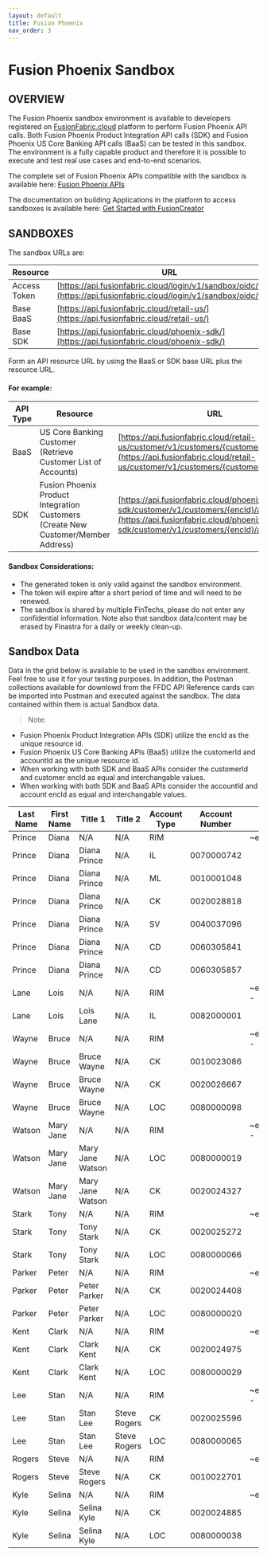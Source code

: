```yaml
---
layout: default
title: Fusion Phoenix
nav_order: 3
---
```



# Fusion Phoenix Sandbox

## OVERVIEW
The Fusion Phoenix sandbox environment is available to developers registered on [FusionFabric.cloud](https://developer.fusionfabric.cloud/) platform to perform Fusion Phoenix API calls. Both Fusion Phoenix Product Integration API calls (SDK) and Fusion Phoenix US Core Banking API calls (BaaS) can be tested in this sandbox.  The environment is a fully capable product and therefore it is possible to execute and test real use cases and end-to-end scenarios.

The complete set of Fusion Phoenix APIs compatible with the sandbox is available here: [Fusion Phoenix APIs](<https://developer.fusionfabric.cloud/explore/apis?coreProducts=Fusion%20Phoenix>)

The documentation on building Applications in the platform to access sandboxes is available here: [Get Started with FusionCreator](https://developer.preprod.fusionfabric.cloud/documentation/get-started/index)

## SANDBOXES
The sandbox URLs are:

| Resource  | URL |
| ------------- | ------------- |
| Access Token  | [https://api.fusionfabric.cloud/login/v1/sandbox/oidc/token](https://api.fusionfabric.cloud/login/v1/sandbox/oidc/token)|
| Base BaaS  | [https://api.fusionfabric.cloud/retail-us/](https://api.fusionfabric.cloud/retail-us/)|
| Base SDK  | [https://api.fusionfabric.cloud/phoenix-sdk/](https://api.fusionfabric.cloud/phoenix-sdk/)|


Form an API resource URL by using the BaaS or SDK base URL plus the resource URL.

#### For example:


| API Type  | Resource  | URL |
| ------------- | ------------- | ------------- |
|BaaS|US Core Banking Customer<br/>(Retrieve Customer List of Accounts)| [https://api.fusionfabric.cloud/retail-us/customer/v1/customers/{customerId}/accounts](https://api.fusionfabric.cloud/retail-us/customer/v1/customers/{customerId}/accounts)|
|SDK| Fusion Phoenix Product Integration Customers<br/>(Create New Customer/Member Address) | [https://api.fusionfabric.cloud/phoenix-sdk/customer/v1/customers/{encId}/addresses](https://api.fusionfabric.cloud/phoenix-sdk/customer/v1/customers/{encId}/addresses)|

#### Sandbox Considerations:

- The generated token is only valid against the sandbox environment.
- The token will expire after a short period of time and will need to be renewed.
- The sandbox is shared by multiple FinTechs, please do not enter any confidential information. Note also that sandbox data/content may be erased by Finastra for a daily or weekly clean-up.

## Sandbox Data
Data in the grid below is available to be used in the sandbox environment.  Feel free to use it for your testing purposes.  In addition, the Postman collections available for downlowd from the FFDC API Reference cards can be imported into Postman and executed against the sandbox.  The data contained within them is actual Sandbox data.
> Note:

-  Fusion Phoenix Product Integration APIs (SDK) utilize the encId as the unique resource id.
-  Fusion Phoenix US Core Banking APIs (BaaS) utilize the customerId and accountId as the unique resource id.
-  When working with both SDK and BaaS APIs consider the customerId and customer encId as equal and interchangable values.
-  When working with both SDK and BaaS APIs consider the accountId and account encId as equal and interchangable values.

| Last Name | First Name | Title 1       | Title 2       | Account Type | Account Number | customerId/encId                                                                      | accountId/encId                                                                           |
| --------- | ---------- | ---------------- | ------------- | ------------ | -------------- | ------------------------------------------------------------------------------------- | ----------------------------------------------------------------------------------------- |
| Prince    | Diana      | N/A              | N/A           | RIM          |                | ~ew0KICAicmltUmVjb3JkSWQiOiAiNzc3ODliZmUtNjJkYi00NDUxLTllODctZTI2NDYwYzcxNGFkIg0KfQ-- |                                                                                           |
| Prince    | Diana      | Diana Prince     | N/A           | IL           | 0070000742     |                                                                                       | ~ew0KICAiYWNjdFJlY29yZElkIjogIjk5ZmJlMjZkLTc4NTQtNDAwNi04MmY0LTQ5MmM1MDk4MDg0MH5MTiINCn0- |
| Prince    | Diana      | Diana Prince     | N/A           | ML           | 0010001048     |                                                                                       | ~ew0KICAiYWNjdFJlY29yZElkIjogIjVlOWEwMjFhLWI5ZGYtNDRjNS05MWMxLWVjMTcyM2Q1ZmQyZH5MTiINCn0- |
| Prince    | Diana      | Diana Prince     | N/A           | CK           | 0020028818     |                                                                                       | ~ew0KICAiYWNjdFJlY29yZElkIjogImI1NzUwMDljLTFkMmUtNGJiOS1hYjJkLWU1NmFmNTkyYTk5OX5EUCINCn0- |
| Prince    | Diana      | Diana Prince     | N/A           | SV           | 0040037096     |                                                                                       | ~ew0KICAiYWNjdFJlY29yZElkIjogIjczNGQ2OGM5LTFhNjEtNGNhYi05ODExLTA1MzVkMTM5M2JhMX5EUCINCn0- |
| Prince    | Diana      | Diana Prince     | N/A           | CD           | 0060305841     |                                                                                       | ~ew0KICAiYWNjdFJlY29yZElkIjogIjY2YzYyYzkzLTJkZGYtNDNjZS1hMWQxLTgyYjhhM2IzMDgxM35EUCINCn0- |
| Prince    | Diana      | Diana Prince     | N/A           | CD           | 0060305857     |                                                                                       | ~ew0KICAiYWNjdFJlY29yZElkIjogIjc4OTFlOTIzLWJjMTMtNDM1Ny04NGRkLWIyYjRlNGFiNTA2NH5EUCINCn0- |
| Lane      | Lois       | N/A              | N/A           | RIM          |                | ~ew0KICAicmltUmVjb3JkSWQiOiAiMWE2MGZmZmUtOTc0ZC00OTFkLWE1M2UtMjA3MmY5ZWU5ZjUyIg0KfQ-- |                                                                                           |
| Lane      | Lois       | Lois Lane        | N/A           | IL           | 0082000001     |                                                                                       | ~ew0KICAiYWNjdFJlY29yZElkIjogImU2YTY5YjFhLWFjMDMtNDEwOS1iZGFjLThmNzdhNjlkYzk3YX5MTiINCn0- |
| Wayne     | Bruce      | N/A              | N/A           | RIM          |                | ~ew0KICAicmltUmVjb3JkSWQiOiAiMGY0ZTkzMzUtMWRjNy00NmU1LWFmNDMtOTQzNTNkNTdmOGFiIg0KfQ-- |                                                                                           |
| Wayne     | Bruce      | Bruce Wayne      | N/A           | CK           | 0010023086     |                                                                                       | ~ew0KICAiYWNjdFJlY29yZElkIjogIjAxNjI1ZTRjLTgxZDMtNDk5OS1hZjFkLTNjY2M0ODhmN2YzYn5EUCINCn0- |
| Wayne     | Bruce      | Bruce Wayne      | N/A           | CK           | 0020026667     |                                                                                       | ~ew0KICAiYWNjdFJlY29yZElkIjogImU2M2Y1NDA4LTI5ODEtNGY0Ny05NmE4LTJmM2E4YmIwZGUzOX5EUCINCn0- |
| Wayne     | Bruce      | Bruce Wayne      | N/A           | LOC          | 0080000098     |                                                                                       | ~ew0KICAiYWNjdFJlY29yZElkIjogImIwZDc1Y2QwLWRiOTMtNGFiNy1hOWU2LTdjYjNiNmQ0OTkxNX5MTiINCn0- |
| Watson    | Mary Jane  | N/A              | N/A           | RIM          |                | ~ew0KICAicmltUmVjb3JkSWQiOiAiYjkwMjQ3NmMtNzI3MC00MTMwLThmODMtNWU1ZTcyNDkyZDAwIg0KfQ-- |                                                                                           |
| Watson    | Mary Jane  | Mary Jane Watson | N/A           | LOC          | 0080000019     |                                                                                       | ~ew0KICAiYWNjdFJlY29yZElkIjogImYwZmI1YzJhLWI5MWMtNDNjMy1hNTFjLWEzOTk5ZDJhODIwNX5MTiINCn0- |
| Watson    | Mary Jane  | Mary Jane Watson | N/A           | CK           | 0020024327     |                                                                                       | ~ew0KICAiYWNjdFJlY29yZElkIjogIjE1YjIzMjU2LWFjYTQtNDY1YS05OGI1LTQ2MTJmMGViZjIzNX5EUCINCn0- |
| Stark     | Tony       | N/A              | N/A           | RIM          |                | ~ew0KICAicmltUmVjb3JkSWQiOiAiNTIzMjQyYWUtYTZlYi00MzI1LThhZjQtZGQ5ZGJmNmIxNjE1Ig0KfQ-- |                                                                                           |
| Stark     | Tony       | Tony Stark       | N/A           | CK           | 0020025272     |                                                                                       | ~ew0KICAiYWNjdFJlY29yZElkIjogIjJiZTA2OTdmLWNiYmEtNGEwOS1iYTFhLWU4MjliZDk3OTgzMX5EUCINCn0- |
| Stark     | Tony       | Tony Stark       | N/A           | LOC          | 0080000066     |                                                                                       | ~ew0KICAiYWNjdFJlY29yZElkIjogIjQ2YTY3NTkxLTk4OTgtNDY5Yy1iNjdiLWQ2MzIyZDgzNzI0MX5MTiINCn0- |
| Parker    | Peter      | N/A              | N/A           | RIM          |                | ~ew0KICAicmltUmVjb3JkSWQiOiAiODA1YzkzZjAtYjNjMC00ZjM3LWJjZDItNDVhMWQ5NTEzNmI4Ig0KfQ-- |                                                                                           |
| Parker    | Peter      | Peter Parker     | N/A           | CK           | 0020024408     |                                                                                       | ~ew0KICAiYWNjdFJlY29yZElkIjogIjMyOGFhYWIyLWJlZDMtNGFjMS1hYTdmLWU5MjI0MTQ2OGQxY35EUCINCn0- |
| Parker    | Peter      | Peter Parker     | N/A           | LOC          | 0080000020     |                                                                                       | ~ew0KICAiYWNjdFJlY29yZElkIjogIjIyZTE0NzhkLWE5MmMtNDc5Ni1iMWY1LTAwNWI3OGFiYjMzOX5MTiINCn0- |
| Kent      | Clark      | N/A              | N/A           | RIM          |                | ~ew0KICAicmltUmVjb3JkSWQiOiAiMDJkMmExYTktMjNhMy00OTVkLWEyOGYtMGE5MWQ4NzM3ZTljIg0KfQ-- |                                                                                           |
| Kent      | Clark      | Clark Kent       | N/A           | CK           | 0020024975     |                                                                                       | ~ew0KICAiYWNjdFJlY29yZElkIjogIjdkNjQyN2E3LTBkZDQtNDY4Yy05MDQ4LTQyODljYjNhODJlNn5EUCINCn0- |
| Kent      | Clark      | Clark Kent       | N/A           | LOC          | 0080000029     |                                                                                       | ~ew0KICAiYWNjdFJlY29yZElkIjogIjU4ZDNiYjAzLTcxZGUtNDk2Yy1hN2Q1LTVhZTkwYmRmMmUzNn5MTiINCn0- |
| Lee       | Stan       | N/A              | N/A           | RIM          |                | ~ew0KICAicmltUmVjb3JkSWQiOiAiOTc2ZTM1YzktYTAyMy00MWY4LWExZTMtMDA1M2ZmNDE1MjJkIg0KfQ-- |                                                                                           |
| Lee       | Stan       | Stan Lee         | Steve  Rogers | CK           | 0020025596     |                                                                                       | ~ew0KICAiYWNjdFJlY29yZElkIjogIjEyNzU0NzJlLTFmZmMtNDVhYS05MTRkLWZjYzcxMTViZjUyYn5EUCINCn0- |
| Lee       | Stan       | Stan Lee         | Steve  Rogers | LOC          | 0080000065     |                                                                                       | ~ew0KICAiYWNjdFJlY29yZElkIjogIjg2N2IyZWFhLWYxYWEtNGQzNi05Yzc5LTQ5MjYwYWRlOGMxYn5MTiINCn0- |
| Rogers    | Steve      | N/A              | N/A           | RIM          |                | ~ew0KICAicmltUmVjb3JkSWQiOiAiZmM4ZGYzZTUtYzYyMi00NWU4LWI0YjQtMGJhMDA2ZDI5OGRiIg0KfQ-- |                                                                                           |
| Rogers    | Steve      | Steve Rogers     | N/A           | CK           | 0010022701     |                                                                                       | ~ew0KICAiYWNjdFJlY29yZElkIjogImFkOTcxYmE4LWIxYzgtNGQ3MC05Nzc5LTJkNDdhOGY4YjlhOX5EUCINCn0- |
| Kyle      | Selina     | N/A              | N/A           | RIM          |                | ~ew0KICAicmltUmVjb3JkSWQiOiAiN2I5NjMxM2UtYzk3ZC00NWMwLTgyYzgtMmMwYTgxYzNkMGQ1Ig0KfQ-- |                                                                                           |
| Kyle      | Selina     | Selina Kyle      | N/A           | CK           | 0020024885     |                                                                                       | ~ew0KICAiYWNjdFJlY29yZElkIjogImQ3ZGI0NjIwLWE3NGEtNDZmYy1iYzMzLWE5MTk3NGIyMDEyOX5EUCINCn0- |
| Kyle      | Selina     | Selina Kyle      | N/A           | LOC          | 0080000038     |                                                                                       | ~ew0KICAiYWNjdFJlY29yZElkIjogImQ3ZTNmMzBhLTEzOTQtNGMxOS1hZTA3LTg2NjE3YjI0MjgwMn5MTiINCn0- |